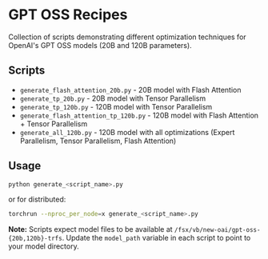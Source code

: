 # GPT OSS Recipes

Collection of scripts demonstrating different optimization techniques for OpenAI's GPT OSS models (20B and 120B parameters).

## Scripts

- `generate_flash_attention_20b.py` - 20B model with Flash Attention
- `generate_tp_20b.py` - 20B model with Tensor Parallelism  
- `generate_tp_120b.py` - 120B model with Tensor Parallelism
- `generate_flash_attention_tp_120b.py` - 120B model with Flash Attention + Tensor Parallelism
- `generate_all_120b.py` - 120B model with all optimizations (Expert Parallelism, Tensor Parallelism, Flash Attention)

## Usage

```bash
python generate_<script_name>.py
```

or for distributed:

```bash
torchrun --nproc_per_node=x generate_<script_name>.py
```

**Note:** Scripts expect model files to be available at `/fsx/vb/new-oai/gpt-oss-{20b,120b}-trfs`. Update the `model_path` variable in each script to point to your model directory.
